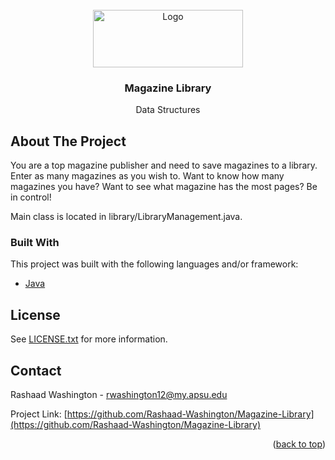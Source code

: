 <div id="top"></div>


<br />
<div align="center">
  <a href="https://www.apsu.edu/">
    <img src="images/logo.png" alt="Logo" width="240" height="92">
  </a>

  <h3 align="center">Magazine Library</h3>

  <p align="center">
    Data Structures
    <br />
  </p>
</div>


<!-- ABOUT THE PROJECT -->
## About The Project

You are a top magazine publisher and need to save magazines to a library. Enter as many magazines as you wish to. Want to know how many magazines you have? Want to see what magazine has the most pages? Be in control!

Main class is located in library/LibraryManagement.java.

### Built With

This project was built with the following languages and/or framework:

* [Java](https://www.java.com/en/)

<!-- LICENSE -->
## License

See [LICENSE.txt](https://github.com/Rashaad-Washington/Magazine-Library/blob/master/LICENSE.txt) for more information.

<!-- CONTACT -->
## Contact

Rashaad Washington - rwashington12@my.apsu.edu

Project Link: [https://github.com/Rashaad-Washington/Magazine-Library](https://github.com/Rashaad-Washington/Magazine-Library)

<p align="right">(<a href="#top">back to top</a>)</p>
